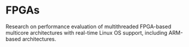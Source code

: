 # FPGAs
Research on performance evaluation of multithreaded FPGA-based multicore architectures with real-time Linux OS support, including ARM-based architectures.
